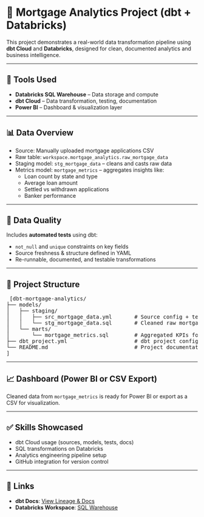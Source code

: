 # 🏡 Mortgage Analytics Project (dbt + Databricks)

This project demonstrates a real-world data transformation pipeline using **dbt Cloud** and **Databricks**, designed for clean, documented analytics and business intelligence.

---

## 🚀 Tools Used

- **Databricks SQL Warehouse** – Data storage and compute
- **dbt Cloud** – Data transformation, testing, documentation
- **Power BI**  – Dashboard & visualization layer

---

## 📊 Data Overview

- Source: Manually uploaded mortgage applications CSV
- Raw table: `workspace.mortgage_analytics.raw_mortgage_data`
- Staging model: `stg_mortgage_data` – cleans and casts raw data
- Metrics model: `mortgage_metrics` – aggregates insights like:
  - Loan count by state and type
  - Average loan amount
  - Settled vs withdrawn applications
  - Banker performance

---

## 🧪 Data Quality

Includes **automated tests** using dbt:
- `not_null` and `unique` constraints on key fields
- Source freshness & structure defined in YAML
- Re-runnable, documented, and testable transformations

---

## 🧠 Project Structure

<pre> [dbt-mortgage-analytics/
├── models/
│   ├── staging/
│   │   ├── src_mortgage_data.yml       # Source config + tests
│   │   └── stg_mortgage_data.sql       # Cleaned raw mortgage data
│   └── marts/
│       └── mortgage_metrics.sql        # Aggregated KPIs for dashboarding
├── dbt_project.yml                     # dbt project configuration
└── README.md                           # Project documentation
]  </pre>
---

## 📈 Dashboard (Power BI or CSV Export)

Cleaned data from `mortgage_metrics` is ready for Power BI or export as a CSV for visualization.

---

## ✅ Skills Showcased

- dbt Cloud usage (sources, models, tests, docs)
- SQL transformations on Databricks
- Analytics engineering pipeline setup
- GitHub integration for version control

---

## 📌 Links

- **dbt Docs**: [View Lineage & Docs](https://cloud.getdbt.com/#!/projects/401827/docs)
- **Databricks Workspace**: [SQL Warehouse](https://dbc-15d988a4-2e10.cloud.databricks.com/compute/sql-warehouses)
